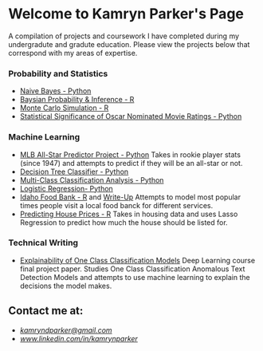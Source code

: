 # Welcome to Kamryn Parker's Page


A compilation of projects and coursework I have completed during my undergradute and gradute education. Please view the projects below that correspond with my areas of expertise.

### Probability and Statistics
  - [Naive Bayes - Python](https://github.com/kampark7/CodeProjectsandCoursework/blob/master/EssentialsOfDataSciecne/hw05/naive-bayes.ipynb)
  - [Baysian Probability & Inference - R](https://github.com/kampark7/CodeProjectsandCoursework/blob/master/PrincipalsofDataScienceinR/Homeworks/Homework%209%20-%20Bayes%20Probability%20and%20Inference(1).rmd)
  - [Monte Carlo Simulation - R](https://github.com/kampark7/CodeProjectsandCoursework/blob/master/PrincipalsofDataScienceinR/Homeworks/Homework%209%20-%20Bayes%20Probability%20and%20Inference(1).rmd)
  - [Statistical Significance of Oscar Nominated Movie Ratings - Python](https://github.com/kampark7/kampark7.github.io/blob/master/coursework/MovieSignificance.ipynb)

### Machine Learning
  - [MLB All-Star Predictor Project - Python](https://github.com/kampark7/CodeProjectsandCoursework/blob/master/IntroToMachineLearning/finalproject/finalproject.ipynb)
    Takes in rookie player stats (since 1947) and attempts to predict if they will be an all-star or not.
  - [Decision Tree Classifier - Python](https://github.com/kampark7/CodeProjectsandCoursework/blob/master/IntroToMachineLearning/homework6/Homework6.ipynb)
  - [Multi-Class Classification Analysis - Python](https://github.com/kampark7/kampark7.github.io/blob/master/coursework/MultiClassClassification.ipynb)
  - [Logistic Regression- Python](https://github.com/kampark7/CodeProjectsandCoursework/blob/master/IntroToMachineLearning/homework5/hw5.ipynb)
  - [Idaho Food Bank - R](https://github.com/kampark7/CodeProjectsandCoursework/blob/master/StatisticalModelinginR/Project3/Project3.Rmd) and [Write-Up](https://github.com/kampark7/CodeProjectsandCoursework/blob/master/StatisticalModelinginR/Project3/Project3WriteUp.pdf) Attempts to model most popular times people visit a local food banck for different services.
  - [Predicting House Prices - R](https://github.com/kampark7/CodeProjectsandCoursework/blob/master/StatisticalModelinginR/Project4/Project4.Rmd) Takes in housing data and uses Lasso Regression to predict how much the house should be listed for.

### Technical Writing
  - [Explainability of One Class Classification Models](https://github.com/kampark7/kampark7.github.io/blob/master/coursework/Explainability_of_One_Class_Classification_Anomalous_Text_Detection_Models.pdf) Deep Learning course final project paper. Studies One Class Classification Anomalous Text Detection Models and attempts to use machine learning to explain the decisions the model makes. 




## Contact me at:
* *kamryndparker@gmail.com*
* *www.linkedin.com/in/kamrynparker*
